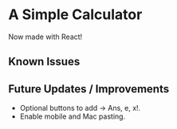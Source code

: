 # A Simple Calculator

Now made with React!

## Known Issues

## Future Updates / Improvements

- Optional buttons to add -> Ans, e, x!.
- Enable mobile and Mac pasting.
